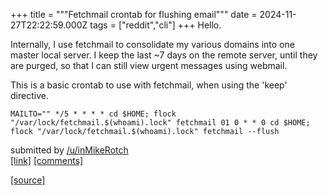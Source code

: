 +++
title = """Fetchmail crontab for flushing email"""
date = 2024-11-27T22:22:59.000Z
tags = ["reddit","cli"]
+++
Hello.

Internally, I use fetchmail to consolidate my various domains into one master local server. I keep the last ~7 days on the remote server, until they are purged, so that I can still view urgent messages using webmail.

This is a basic crontab to use with fetchmail, when using the 'keep' directive.

    MAILTO="" */5 * * * * cd $HOME; flock "/var/lock/fetchmail.$(whoami).lock" fetchmail 01 0 * * 0 cd $HOME; flock "/var/lock/fetchmail.$(whoami).lock" fetchmail --flush 

submitted by [/u/inMikeRotch](https://www.reddit.com/user/inMikeRotch)  
[\[link\]](https://www.reddit.com/r/commandline/comments/1h1gp7e/fetchmail_crontab_for_flushing_email/) [\[comments\]](https://www.reddit.com/r/commandline/comments/1h1gp7e/fetchmail_crontab_for_flushing_email/)

[[source]](https://www.reddit.com/r/commandline/comments/1h1gp7e/fetchmail_crontab_for_flushing_email/)
